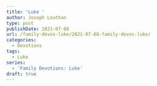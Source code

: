 ```yaml
---
title: 'Luke '
author: Joseph Louthan
type: post
publishDate: 2021-07-08
url: /family-devos-luke/2021-07-08-family-devos-luke/
categories:
  - Devotions
tags:
  - Luke
series:
  - 'Family Devotions: Luke'
draft: true
---
```

